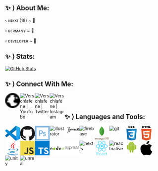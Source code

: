 ## ✨ ⟩ About Me:
<p>‹ ɴɪᴋᴋɪ (18) ~ 🎀</p>
<p>‹ ɢᴇʀᴍᴀɴʏ ~ 📍</p>
<p>‹ ᴅᴇᴠᴇʟᴏᴘᴇʀ ~ 🔧</p>


## ✨ ⟩ Stats:

[![GitHub Stats](https://github-readme-stats.vercel.app/api?username=verschlafene)](https://github.com/anuraghazra/github-readme-stats)


## ✨ ⟩ Connect With Me:

[<img align="left" alt="Verschlafene | Website" width="48px" src="https://raw.githubusercontent.com/iconic/open-iconic/master/svg/globe.svg" />][website]
[<img align="left" alt="Verschlafene | YouTube" width="48px" src="https://cdn.jsdelivr.net/npm/simple-icons@v3/icons/youtube.svg" />][youtube]
[<img align="left" alt="Verschlafene | Twitter" width="48px" src="https://cdn.jsdelivr.net/npm/simple-icons@v3/icons/twitter.svg" />][twitter]
[<img align="left" alt="Verschlafene | Instagram" width="48px" src="https://cdn.jsdelivr.net/npm/simple-icons@v3/icons/instagram.svg" />][instagram]
<br />
<br />

## ✨ ⟩ Languages and Tools:

[<img align="left" alt="Visual Studio Code" width="48px" src="https://raw.githubusercontent.com/github/explore/80688e429a7d4ef2fca1e82350fe8e3517d3494d/topics/visual-studio-code/visual-studio-code.png"/>][vscode]
[<img align="left" alt="GitHub" width="48px" src="https://raw.githubusercontent.com/github/explore/78df643247d429f6cc873026c0622819ad797942/topics/github/github.png" />][github]
[<img align="left" alt="photoshop" width="48px" src="https://raw.githubusercontent.com/devicons/devicon/master/icons/photoshop/photoshop-line.svg" />][photoshop]
[<img align="left" alt="illustrator" width="48px" src="https://www.vectorlogo.zone/logos/adobe_illustrator/adobe_illustrator-icon.svg" />][illustrator]
[<img align="left" alt="canvasjs" width="48px" src="https://raw.githubusercontent.com/Hardik0307/Hardik0307/master/assets/canvasjs-charts.svg" />][canvas]
[<img align="left" alt="firebase" width="48px" src="https://www.vectorlogo.zone/logos/firebase/firebase-icon.svg"  />][firebase]
[<img align="left" alt="mongodb" width="48px" src="https://raw.githubusercontent.com/devicons/devicon/master/icons/mongodb/mongodb-original-wordmark.svg" />][mongodb]
[<img align="left" alt="git" width="48px" src="https://www.vectorlogo.zone/logos/git-scm/git-scm-icon.svg" />][git]
[<img align="left" alt="css3" width="48px" src="https://raw.githubusercontent.com/devicons/devicon/master/icons/css3/css3-original-wordmark.svg" />][css]
[<img align="left" alt="html5" width="48px" src="https://raw.githubusercontent.com/devicons/devicon/master/icons/html5/html5-original-wordmark.svg" />][html]
[<img align="left" alt="java" width="48px" src="https://raw.githubusercontent.com/devicons/devicon/master/icons/java/java-original.svg" />][java]
[<img align="left" alt="javascript" width="48px" src="https://raw.githubusercontent.com/devicons/devicon/master/icons/javascript/javascript-original.svg" />][javascript]
[<img align="left" alt="typescript" width="48px" src="https://raw.githubusercontent.com/devicons/devicon/master/icons/typescript/typescript-original.svg" />][typescript]
[<img align="left" alt="nodejs" width="48px" src="https://raw.githubusercontent.com/devicons/devicon/master/icons/nodejs/nodejs-original-wordmark.svg" />][nodejs]
[<img align="left" alt="express" width="48px" src="https://raw.githubusercontent.com/devicons/devicon/master/icons/express/express-original-wordmark.svg" />][express]
[<img align="left" alt="nextjs" width="48px" src="https://cdn.worldvectorlogo.com/logos/nextjs-2.svg" />][nextjs]
[<img align="left" alt="react" width="48px" src="https://raw.githubusercontent.com/devicons/devicon/master/icons/react/react-original-wordmark.svg" />][react]
[<img align="left" alt="reactnative" width="48px" src="https://reactnative.dev/img/header_logo.svg" />][reactnative]
[<img align="left" alt="android" width="48px" src="https://raw.githubusercontent.com/devicons/devicon/master/icons/android/android-original-wordmark.svg" />][android]
[<img align="left" alt="apple" width="48px" src="https://raw.githubusercontent.com/devicons/devicon/master/icons/apple/apple-original.svg" />][apple] 
[<img align="left" alt="unity" width="48px" src="https://www.vectorlogo.zone/logos/unity3d/unity3d-icon.svg" alt="unity" />][unity]
[<img align="left" alt="unreal" width="48px" src="https://raw.githubusercontent.com/kenangundogan/fontisto/036b7eca71aab1bef8e6a0518f7329f13ed62f6b/icons/svg/brand/unreal-engine.svg" />][unrealengine]

[website]: https://github.com/Verschlafene
[twitter]: https://twitter.com/Verschlafeneuwu
[youtube]: https://youtube.com/channel/UC-XO2xuqeGmqGwQpyR-yB4w
[instagram]: https://instagram.com/Verschlafeneuwu
[vscode]: https://code.visualstudio.com
[github]: https://github.com/Verschlafene
[photoshop]: https://adobe.com/products/photoshop
[illustrator]: https://adobe.com/products/illustrator
[canvas]: https://canvasjs.com
[firebase]: https://firebase.google.com
[mongodb]: https://mongodb.com
[git]: https://git-scm.com
[css]: https://w3schools.com/css
[html]: https://w3schools.com/html
[java]: https://java.com
[javascript]: https://javascript.com
[typescript]: https://typescriptlang.org
[nodejs]: https://nodejs.org
[express]: https://expressjs.com
[nextjs]: https://nextjs.org
[react]: https://reactjs.org
[reactnative]: https://reactnative.dev
[android]: https://android.com
[apple]: https://apple.com
[unity]: https://unity.com
[unrealengine]: https://unrealengine.com
